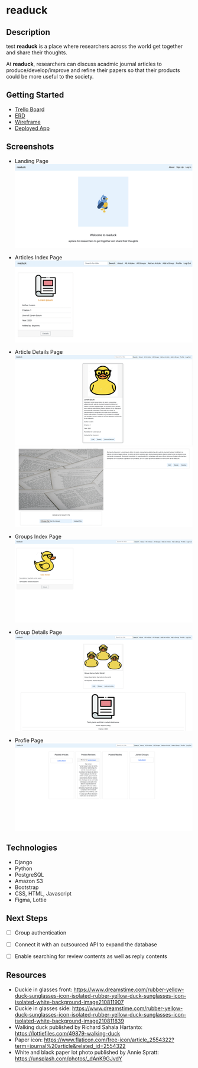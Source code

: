 # readuck

## Description 
test
**readuck** is a place where researchers across the world get together and share their thoughts. 

At **readuck**, researchers can discuss acadmic journal articles to produce/develop/improve and refine their papers so that their products could be more useful to the society. 


## Getting Started
- [Trello Board](https://trello.com/b/WBR9gIDd/readuck)
- [ERD](https://whimsical.com/readuck-Y2tuqvYdEP2X1RFNjtZUQz)
- [Wireframe](https://www.figma.com/file/nKh0FdCiOkLCkbLBOE5BRY/readuck?node-id=1%3A2)
- [Deployed App](https://readuck.herokuapp.com)

## Screenshots

- Landing Page
![](main_app/static/images/screenshots/ss_landing.png)

- Articles Index Page
![](main_app/static/images/screenshots/article_index.png)
- Article Details Page
![](main_app/static/images/screenshots/article_detail1.png)
![](main_app/static/images/screenshots/article_detail2.png)
- Groups Index Page
![](main_app/static/images/screenshots/group_index.png)
- Group Details Page
![](main_app/static/images/screenshots/group_detail.png)
- Profie Page
![](main_app/static/images/screenshots/profile.png)







## Technologies
- Django
- Python
- PostgreSQL
- Amazon S3
- Bootstrap
- CSS, HTML, Javascript
- Figma, Lottie

## Next Steps
- [ ] Group authentication
- [ ] Connect it with an outsourced API to expand the database
- [ ] Enable searching for review contents as well as reply contents


## Resources
- Duckie in glasses front: https://www.dreamstime.com/rubber-yellow-duck-sunglasses-icon-isolated-rubber-yellow-duck-sunglasses-icon-isolated-white-background-image210811907 
- Duckie in glasses side: https://www.dreamstime.com/rubber-yellow-duck-sunglasses-icon-isolated-rubber-yellow-duck-sunglasses-icon-isolated-white-background-image210811839 
- Walking duck published by Richard Sahala Hartanto: https://lottiefiles.com/49879-walking-duck
- Paper icon: https://www.flaticon.com/free-icon/article_2554322?term=journal%20article&related_id=2554322
- White and black paper lot photo published by Annie Spratt: https://unsplash.com/photos/_dAnK9GJvdY 


